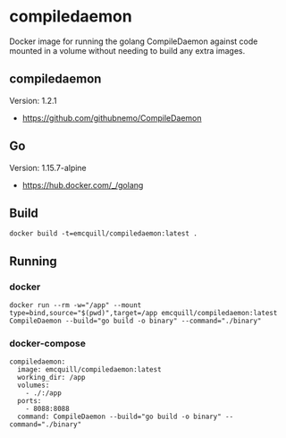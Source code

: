 # compiledaemon

Docker image for running the golang CompileDaemon against code mounted in a volume without needing to build any extra images.

## compiledaemon

Version: 1.2.1

* https://github.com/githubnemo/CompileDaemon

## Go

Version: 1.15.7-alpine

* https://hub.docker.com/_/golang

## Build

```
docker build -t=emcquill/compiledaemon:latest .
```

## Running

### docker

```
docker run --rm -w="/app" --mount type=bind,source="$(pwd)",target=/app emcquill/compiledaemon:latest CompileDaemon --build="go build -o binary" --command="./binary"
```

### docker-compose

```
compiledaemon:
  image: emcquill/compiledaemon:latest
  working_dir: /app
  volumes:
    - ./:/app
  ports:
    - 8088:8088
  command: CompileDaemon --build="go build -o binary" --command="./binary"
```
